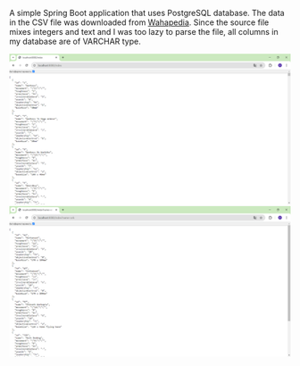 A simple Spring Boot application that uses PostgreSQL database.
The data in the CSV file was downloaded from [Wahapedia](https://wahapedia.ru/wh40k10ed/the-rules/data-export/). Since the source file mixes integers and text and I was too lazy to parse the file, all columns in my database are of VARCHAR type.

![Response with no parameters](/screenshots/no_parameters.png)
![Response with parameters](/screenshots/parameters.png)
